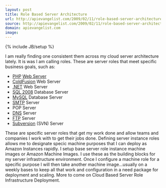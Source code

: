 ```yaml
---
layout: post
title: Role Based Server Architecture
url: http://apievangelist.com/2009/02/11/role-based-server-architecture/
source: http://apievangelist.com/2009/02/11/role-based-server-architecture/
domain: apievangelist.com
image: 
---
```

{% include JB/setup %}<p>I am really finding one consistent them across my cloud server architecture lately. It is was I am calling roles. These are server roles that meet specific business goals, such as: <ul class="mainlist"> <li><a class="zem_slink" title="PHP" rel="homepage" href="http://php.net/">PHP</a> <a class="zem_slink" title="Web server" rel="wikipedia" href="http://en.wikipedia.org/wiki/Web_server">Web Server</a></li> <li><a class="zem_slink" title="ColdFusion" rel="homepage" href="http://www.adobe.com/products/coldfusion">ColdFusion</a> Web Server</li> <li><a class="zem_slink" title=".NET Framework" rel="homepage" href="http://www.microsoft.com/net/">.NET</a> Web Server</li> <li><a class="zem_slink" title="Microsoft SQL Server" rel="homepage" href="http://www.microsoft.com/sqlserver/2008/en/us/">SQL 2008</a> Database Server</li> <li><a class="zem_slink" title="MySQL" rel="homepage" href="http://www.mysql.com">MySQL</a> Database Server</li> <li><a class="zem_slink" title="Simple Mail Transfer Protocol" rel="wikipedia" href="http://en.wikipedia.org/wiki/Simple_Mail_Transfer_Protocol">SMTP</a> Server</li> <li>POP Server</li> <li><a class="zem_slink" title="Domain Name System" rel="wikipedia" href="http://en.wikipedia.org/wiki/Domain_Name_System">DNS</a> Server</li> <li><a class="zem_slink" title="File Transfer Protocol" rel="wikipedia" href="http://en.wikipedia.org/wiki/File_Transfer_Protocol">FTP</a> Server</li> <li><a class="zem_slink" title="Subversion (software)" rel="homepage" href="http://subversion.tigris.org/">Subversion</a> (SVN) Server</li> </ul> These are specific server roles that get my work done and allow teams and companies I work with to get their jobs done. Defining server instance roles allows me to designate specic machine purposes that I can deploy as Amazon Instances rapidly. I setup base server role instance machine images or Amazon Machine Images. I use these as the building blocks for my server infrastructure environment. Once I configure a machine role for a specific purpose I will then take another machine image...usually on a weekly bases to keep all that work and configuration in a need package for deployment and scaling. More to come on Cloud Based Server Role Infrastructure Deployment. </p>
